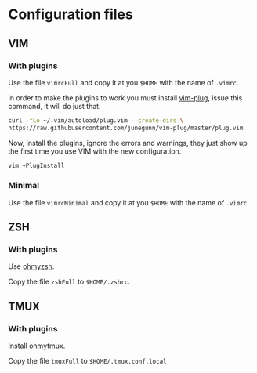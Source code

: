 # Configuration files

## VIM

### With plugins

Use the file `vimrcFull` and copy it at you `$HOME` with the name of `.vimrc`.

In order to make the plugins to work you must install
[vim-plug](https://github.com/junegunn/vim-plug), issue this command, it will
do just that.

```sh
curl -fLo ~/.vim/autoload/plug.vim --create-dirs \
https://raw.githubusercontent.com/junegunn/vim-plug/master/plug.vim
```

Now, install the plugins, ignore the errors and warnings, they just show up
the first time you use VIM with the new configuration.

```sh
vim +PlugInstall
```

### Minimal

Use the file `vimrcMinimal` and copy it at you `$HOME` with the name of
`.vimrc`.

## ZSH

### With plugins

Use [ohmyzsh](https://ohmyz.sh/).

Copy the file `zshFull` to `$HOME/.zshrc`.

## TMUX

### With plugins

Install [ohmytmux](https://github.com/gpakosz/.tmux).

Copy the file `tmuxFull` to `$HOME/.tmux.conf.local`
